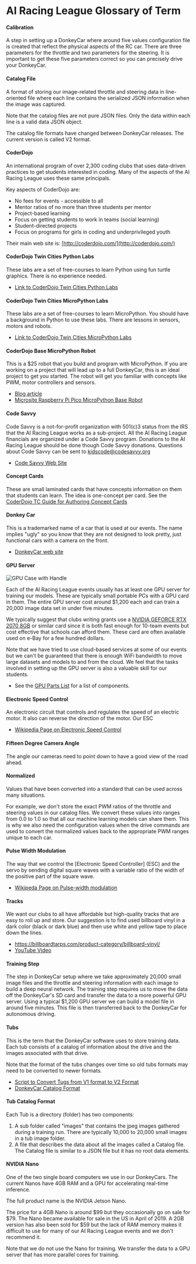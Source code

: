# AI Racing League Glossary of Term

#### Calibration
A step in setting up a DonkeyCar where around five values configuration file is created that reflect the physical aspects of the RC car.  There are three parameters for the throttle and two parameters for the steering.  It is important to get these five parameters correct so you can precisely drive your DonkeyCar.

#### Catalog File

A format of storing our image-related throttle and steering data in line-oriented file where each line contains the serialized JSON information when the image was captured.

Note that the catalog files are not pure JSON files.  Only the data within each line is a valid data JSON object.

The catalog file formats have changed between DonkeyCar releases.  The current version is called V2 format.

#### CoderDojo

An international program of over 2,300 coding clubs that uses data-driven practices to get students interested in coding.  Many of the aspects of the AI Racing League uses these same principals.

Key aspects of CoderDojo are:

* No fees for events - accessible to all
* Mentor ratios of no more than three students per mentor
* Project-based learning
* Focus on getting students to work in teams (social learning)
* Student-directed projects
* Focus on programs for girls in coding and underprivileged youth

Their main web site is: [http://coderdojo.com/](http://coderdojo.com/)

#### CoderDojo Twin Cities Python Labs

These labs are a set of free-courses to learn Python using fun turtle graphics.  There is no experience needed.

* [Link to CoderDojo Twin Cities Python Labs](http://coderdojotc.com/python)


#### CoderDojo Twin Cities MicroPython Labs

These labs are a set of free-courses to learn MicroPython.  You should have a
background in Python to use these labs.  There are lessons in sensors, motors and robots.

* [Link to CoderDojo Twin Cities MicroPython Labs](http://coderdojotc.com/micropython)

#### CoderDojo Base MicroPython Robot

This is a $25 robot that you build and program with MicroPython.  If you are working on a project that will lead up to a full DonkeyCar, this is an ideal project to get you started.
The robot will get you familiar with concepts like PWM, motor controllers and sensors.

* [Blog article](https://dmccreary.medium.com/raspberry-pi-pico-robot-in-micropython-51f956486270)
* [Microsite Raspberry Pi Pico MicroPython Base Robot](https://www.coderdojotc.org/micropython/robots/02-base-bot/)

#### Code Savvy
Code Savvy is a not-for-profit organization with 501(c)3 status from the IRS that the AI Racing League works as a sub-project.  All the AI Racing League financials are organized under a Code Savvy program.  Donations to the AI Racing League should be done though Code Savvy donations.  Questions about Code Savvy can be sent to kidscode@codesavvy.org

* [Code Savvy Web Site](http://codesavvy.org)

#### Concept Cards
These are small laminated cards that have concepts information on them that students can learn.  The idea is one-concept per card.  See the [CoderDojo TC Guide for Authoring Concept Cards](https://www.coderdojotc.org/CoderDojoTC/designing-concept-cards/)

#### Donkey Car
This is a trademarked name of a car that is used at our events.  The name implies "ugly" so you know that they are not designed to look pretty, just functional cars with a camera on the front.

* [DonkeyCar web site](http://donkeycar.com)

#### GPU Server

![GPU Case with Handle](GPU-case-with-handle.png)

Each of the AI Racing League events usually has at least one GPU server for training our models.  These are typically small portable PCs with a GPU card in them.  The entire GPU server cost around $1,200 each and can train a 20,000 image data set in under five minutes.

We typically suggest that clubs writing grants use a [NVIDIA GEFORCE RTX 2070 8GB](https://www.nvidia.com/en-us/geforce/graphics-cards/rtx-2070/) or similar card since it is both fast enough for 10-team events but cost effective that schools can afford them.  These card are often available used on e-Bay for a few hundred dollars.

Note that we have tried to use cloud-based services at some of our events but we can't be guaranteed that there is enough WiFi bandwidth to move large datasets and models to and from the cloud.  We feel that the tasks involved in setting up the GPU server is also a valuable skill for our students.

* See the [GPU Parts List](admin/gpu-parts.md) for a list of components.

#### Electronic Speed Control
An electronic circuit that controls and regulates the speed of an electric motor. It also can reverse the direction of the motor.  Our ESC

* [Wikipedia Page on Electronic Speed Control](https://en.wikipedia.org/wiki/Electronic_speed_control)

#### Fifteen Degree Camera Angle
The angle our cameras need to point down to have a good view of the road ahead.

#### Normalized

Values that have been converted into a standard that can be used across many situations.

For example, we don't store the exact PWM ratios of the throttle and steering values in our catalog files.  We convert these values into ranges from 0.0 to 1.0 so that all our machine learning models can share them.  This is why we also need the configuration values when the drive commands are used to convert the normalized values back to the appropriate PWM ranges unique to each car.

#### Pulse Width Modulation
The way that we control the [Electronic Speed Controller] (ESC) and the servo by sending digital square waves with a variable ratio of the width of the positive part of the square wave.

* [Wikipeda Page on Pulse-width modulation](https://en.wikipedia.org/wiki/Pulse-width_modulation)

#### Tracks

We want our clubs to all have affordable but high-quality tracks that are easy to roll up and store.  Our suggestion is to find used billboard vinyl in a dark color (black or dark blue) and then use white and yellow tape to place down the lines.


* https://billboardtarps.com/product-category/billboard-vinyl/
* [YouTube Video](https://youtu.be/urOLMJDGVdw)

#### Training Step
The step in DonkeyCar setup where we take approximately 20,000 small image files and the throttle and steering information with each image to build a deep neural network.  The training step requires us to move the data off the DonkeyCar's SD card and transfer the data to a more powerful GPU server.  Using a typical $1,200 GPU server we can build a model file in around five minutes.  This file is then transferred back to the DonkeyCar for autonomous driving.

#### Tubs
This is the term that the DonkeyCar software uses to store training data.  Each tub consists of a catalog of information about the drive and the images associated with that drive.

Note that the format of the tubs changes over time so old tubs formats may need to be converted to newer formats.

* [Script to Convert Tugs from V1 format to V2 Format](https://github.com/autorope/donkeycar/blob/dev/scripts/convert_to_tub_v2.py)
* [DonkeyCar Catalog Format](#tub-catalog)

#### Tub Catalog Format

Each Tub is a directory (folder) has two components:

1. A sub folder called "images" that contains the jpeg images gathered during a training run.  There are typically 10,000 to 20,000 small images in a tub image folder.
2. A file that describes the data about all the images called a Catalog file.  The Catalog file is similar to a JSON file but it has no root data elements.

#### NVIDIA Nano

One of the two single board computers we use in our DonkeyCars.  The current Nanos have 4GB RAM and a GPU for accelerating real-time inference.

The full product name is the NVIDIA Jetson Nano.

The price for a 4GB Nano is around $99 but they occasionally go on sale for $79.  The Nano became available for sale in the US in April of 2019.  A 2GB version has also been sold for $59 but the lack of RAM memory makes it difficult to use for many of our AI Racing League events and we don't recommend it.

Note that we do not use the Nano for training.  We transfer the data to a GPU server that has more parallel cores for training.

